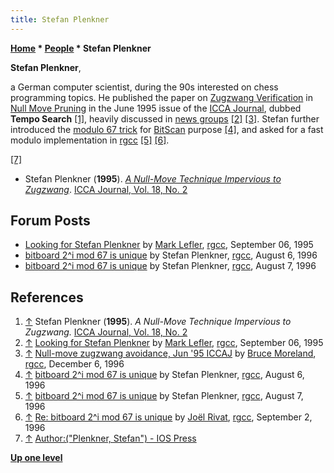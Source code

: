 ```yaml
---
title: Stefan Plenkner
---
```

**[Home](Home "Home") \* [People](People "People") \* Stefan Plenkner**


**Stefan Plenkner**,  

a German computer scientist, during the 90s interested on chess programming topics. He published the paper on [Zugzwang Verification](Null_Move_Pruning#ZugzwangVerification "Null Move Pruning") in [Null Move Pruning](Null_Move_Pruning "Null Move Pruning") in the June 1995 issue of the [ICCA Journal](ICGA_Journal#18_2 "ICGA Journal"), dubbed **Tempo Search** <a id="cite-note-1" href="#cite-ref-1">[1]</a>, heavily discussed in [news groups](Computer_Chess_Forums "Computer Chess Forums") <a id="cite-note-2" href="#cite-ref-2">[2]</a> <a id="cite-note-3" href="#cite-ref-3">[3]</a>. 
Stefan further introduced the [modulo 67 trick](BitScan#BitscanByModulo "BitScan") for [BitScan](BitScan "BitScan") purpose <a id="cite-note-4" href="#cite-ref-4">[4]</a>, 
and asked for a fast modulo implementation in [rgcc](Computer_Chess_Forums "Computer Chess Forums") <a id="cite-note-5" href="#cite-ref-5">[5]</a>
<a id="cite-note-6" href="#cite-ref-6">[6]</a>.






<a id="cite-note-7" href="#cite-ref-7">[7]</a>



* Stefan Plenkner (**1995**). *[A Null-Move Technique Impervious to Zugzwang](https://ilk.uvt.nl/icga/journal/contents/node13.html)*. [ICCA Journal, Vol. 18, No. 2](ICGA_Journal#18_2 "ICGA Journal")


## Forum Posts


* [Looking for Stefan Plenkner](https://groups.google.com/d/msg/rec.games.chess.computer/hEbdgYTQ5hI/Ng4job9IQp8J) by [Mark Lefler](Mark_Lefler "Mark Lefler"), [rgcc](Computer_Chess_Forums "Computer Chess Forums"), September 06, 1995
* [bitboard 2^i mod 67 is unique](https://groups.google.com/d/msg/rec.games.chess.computer/1dvwjGboNRc/uL-loAIdcDsJ) by Stefan Plenkner, [rgcc](Computer_Chess_Forums "Computer Chess Forums"), August 6, 1996
* [bitboard 2^i mod 67 is unique](https://groups.google.com/d/msg/rec.games.chess.computer/llgAnjFQIf4/2RwwDLKvxoAJ) by Stefan Plenkner, [rgcc](Computer_Chess_Forums "Computer Chess Forums"), August 7, 1996


## References


1. <a id="cite-ref-1" href="#cite-note-1">↑</a> Stefan Plenkner (**1995**). *A Null-Move Technique Impervious to Zugzwang.* [ICCA Journal, Vol. 18, No. 2](ICGA_Journal#18_2 "ICGA Journal")
2. <a id="cite-ref-2" href="#cite-note-2">↑</a> [Looking for Stefan Plenkner](https://groups.google.com/d/msg/rec.games.chess.computer/hEbdgYTQ5hI/Ng4job9IQp8J) by [Mark Lefler](Mark_Lefler "Mark Lefler"), [rgcc](Computer_Chess_Forums "Computer Chess Forums"), September 06, 1995
3. <a id="cite-ref-3" href="#cite-note-3">↑</a> [Null-move zugzwang avoidance, Jun '95 ICCAJ](https://groups.google.com/d/msg/rec.games.chess.computer/CEC8iqvQ9uU/luZclEHNGC8J) by [Bruce Moreland](Bruce_Moreland "Bruce Moreland"), [rgcc](Computer_Chess_Forums "Computer Chess Forums"), December 6, 1996
4. <a id="cite-ref-4" href="#cite-note-4">↑</a> [bitboard 2^i mod 67 is unique](https://groups.google.com/d/msg/rec.games.chess.computer/1dvwjGboNRc/uL-loAIdcDsJ) by Stefan Plenkner, [rgcc](Computer_Chess_Forums "Computer Chess Forums"), August 6, 1996
5. <a id="cite-ref-5" href="#cite-note-5">↑</a> [bitboard 2^i mod 67 is unique](https://groups.google.com/d/msg/rec.games.chess.computer/llgAnjFQIf4/2RwwDLKvxoAJ) by Stefan Plenkner, [rgcc](Computer_Chess_Forums "Computer Chess Forums"), August 7, 1996
6. <a id="cite-ref-6" href="#cite-note-6">↑</a> [Re: bitboard 2^i mod 67 is unique](https://groups.google.com/d/msg/rec.games.chess.computer/llgAnjFQIf4/OizMezmVSjgJ) by [Joël Rivat](Jo%C3%ABl_Rivat "Joël Rivat"), [rgcc](Computer_Chess_Forums "Computer Chess Forums"), September 2, 1996
7. <a id="cite-ref-7" href="#cite-note-7">↑</a> [Author:("Plenkner, Stefan") - IOS Press](https://content.iospress.com/search?q=author%3A%28%22Plenkner%2C+Stefan%22%29)

**[Up one level](People "People")**







 
